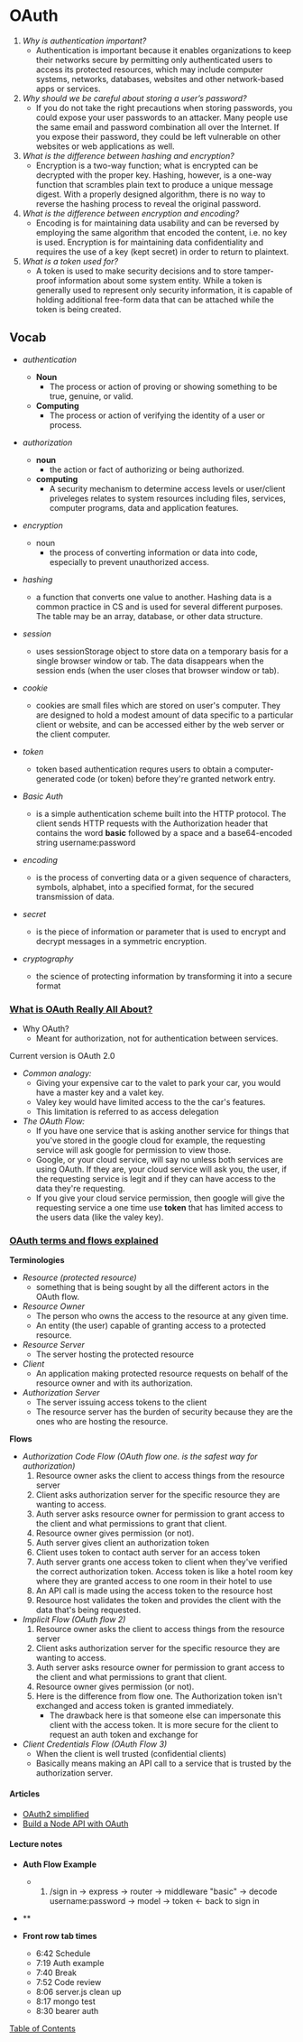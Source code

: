 # OAuth

1. _Why is authentication important?_
   - Authentication is important because it enables organizations to keep their networks secure by permitting only authenticated users to access its protected resources, which may include computer systems, networks, databases, websites and other network-based apps or services.
1. _Why should we be careful about storing a user’s password?_
   - If you do not take the right precautions when storing passwords, you could expose your user passwords to an attacker. Many people use the same email and password combination all over the Internet. If you expose their password, they could be left vulnerable on other websites or web applications as well.
1. _What is the difference between hashing and encryption?_
   - Encryption is a two-way function; what is encrypted can be decrypted with the proper key. Hashing, however, is a one-way function that scrambles plain text to produce a unique message digest. With a properly designed algorithm, there is no way to reverse the hashing process to reveal the original password.
1. _What is the difference between encryption and encoding?_
   - Encoding is for maintaining data usability and can be reversed by employing the same algorithm that encoded the content, i.e. no key is used. Encryption is for maintaining data confidentiality and requires the use of a key (kept secret) in order to return to plaintext.
1. _What is a token used for?_
   - A token is used to make security decisions and to store tamper-proof information about some system entity. While a token is generally used to represent only security information, it is capable of holding additional free-form data that can be attached while the token is being created.

## Vocab

- _authentication_
  - **Noun**
    - The process or action of proving or showing something to be true, genuine, or valid.
  - **Computing**
    - The process or action of verifying the identity of a user or process.
- _authorization_
  - **noun**
    - the action or fact of authorizing or being authorized.
  - **computing**
    - A security mechanism to determine access levels or user/client priveleges relates to system resources including files, services, computer programs, data and application features.
- _encryption_
  - noun
    - the process of converting information or data into code, especially to prevent unauthorized access.
- _hashing_
  - a function that converts one value to another. Hashing data is a common practice in CS and is used for several different purposes. The table may be an array, database, or other data structure.
- _session_
  - uses sessionStorage object to store data on a temporary basis for a single browser window or tab. The data disappears when the session ends (when the user closes that browser window or tab).
- _cookie_
  - cookies are small files which are stored on user's computer. They are designed to hold a modest amount of data specific to a particular client or website, and can be accessed either by the web server or the client computer.
- _token_

  - token based authentication requres users to obtain a computer-generated code (or token) before they're granted network entry.

- _Basic Auth_
  - is a simple authentication scheme built into the HTTP protocol. The client sends HTTP requests with the Authorization header that contains the word **basic** followed by a space and a base64-encoded string username:password
- _encoding_
  - is the process of converting data or a given sequence of characters, symbols, alphabet, into a specified format, for the secured transmission of data.
- _secret_
  - is the piece of information or parameter that is used to encrypt and decrypt messages in a symmetric encryption.
- _cryptography_
  - the science of protecting information by transforming it into a secure format

### [What is OAuth Really All About?](https://www.youtube.com/watch?v=t4-416mg6iU)

- Why OAuth?
  - Meant for authorization, not for authentication between services.

Current version is OAuth 2.0

- _Common analogy:_
  - Giving your expensive car to the valet to park your car, you would have a master key and a valet key.
  - Valey key would have limited access to the the car's features.
  - This limitation is referred to as access delegation
- _The OAuth Flow:_
  - If you have one service that is asking another service for things that you've stored in the google cloud for example, the requesting service will ask google for permission to view those.
  - Google, or your cloud service, will say no unless both services are using OAuth. If they are, your cloud service will ask you, the user, if the requesting service is legit and if they can have access to the data they're requesting.
  - If you give your cloud service permission, then google will give the requesting service a one time use **token** that has limited access to the users data (like the valey key).

### [OAuth terms and flows explained](https://www.youtube.com/watch?v=3pZ3Nh8tgTE)

**Terminologies**

- _Resource (protected resource)_
  - something that is being sought by all the different actors in the OAuth flow.
- _Resource Owner_
  - The person who owns the access to the resource at any given time.
  - An entity (the user) capable of granting access to a protected resource.
- _Resource Server_
  - The server hosting the protected resource
- _Client_
  - An application making protected resource requests on behalf of the resource owner and with its authorization.
- _Authorization Server_
  - The server issuing access tokens to the client
  - The resource server has the burden of security because they are the ones who are hosting the resource.

**Flows**

- _Authorization Code Flow (OAuth flow one. is the safest way for authorization)_
  1.  Resource owner asks the client to access things from the resource server
  1.  Client asks authorization server for the specific resource they are wanting to access.
  1.  Auth server asks resource owner for permission to grant access to the client and what permissions to grant that client.
  1.  Resource owner gives permission (or not).
  1.  Auth server gives client an authorization token
  1.  Client uses token to contact auth server for an access token
  1.  Auth server grants one access token to client when they've verified the correct authorization token. Access token is like a hotel room key where they are granted access to one room in their hotel to use
  1.  An API call is made using the access token to the resource host
  1.  Resource host validates the token and provides the client with the data that's being requested.
- _Implicit Flow (OAuth flow 2)_
  1. Resource owner asks the client to access things from the resource server
  1. Client asks authorization server for the specific resource they are wanting to access.
  1. Auth server asks resource owner for permission to grant access to the client and what permissions to grant that client.
  1. Resource owner gives permission (or not).
  1. Here is the difference from flow one. The Authorization token isn't exchanged and access token is granted immediately.
     - The drawback here is that someone else can impersonate this client with the access token. It is more secure for the client to request an auth token and exchange for
- _Client Credentials Flow (OAuth Flow 3)_
  - When the client is well trusted (confidential clients)
  - Basically means making an API call to a service that is trusted by the authorization server.

#### Articles

- [OAuth2 simplified](https://aaronparecki.com/oauth-2-simplified/)
- [Build a Node API with OAuth](https://developer.okta.com/blog/2018/08/21/build-secure-rest-api-with-node)

#### Lecture notes

- **Auth Flow Example**

  - 1. /sign in
       -> express
       -> router
       -> middleware "basic"
       -> decode username:password
       -> model
       -> token
       <- back to sign in

- \*\*

- **Front row tab times**
  - 6:42 Schedule
  - 7:19 Auth example
  - 7:40 Break
  - 7:52 Code review
  - 8:06 server.js clean up
  - 8:17 mongo test
  - 8:30 bearer auth

[Table of Contents](../index.md)
